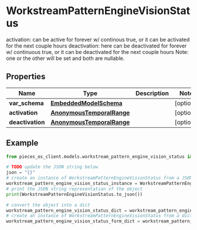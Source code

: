# WorkstreamPatternEngineVisionStatus

activation: can be active for forever w/ continous true, or it can be activated for the next couple hours  deactivation: here can be deactivated for forever w/ continuous true, or it can be deactivated for the next couple hours  Note: one or the other will be set and both are nullable.

## Properties

Name | Type | Description | Notes
------------ | ------------- | ------------- | -------------
**var_schema** | [**EmbeddedModelSchema**](EmbeddedModelSchema) |  | [optional] 
**activation** | [**AnonymousTemporalRange**](AnonymousTemporalRange) |  | [optional] 
**deactivation** | [**AnonymousTemporalRange**](AnonymousTemporalRange) |  | [optional] 

## Example

```python
from pieces_os_client.models.workstream_pattern_engine_vision_status import WorkstreamPatternEngineVisionStatus

# TODO update the JSON string below
json = "{}"
# create an instance of WorkstreamPatternEngineVisionStatus from a JSON string
workstream_pattern_engine_vision_status_instance = WorkstreamPatternEngineVisionStatus.from_json(json)
# print the JSON string representation of the object
print(WorkstreamPatternEngineVisionStatus.to_json())

# convert the object into a dict
workstream_pattern_engine_vision_status_dict = workstream_pattern_engine_vision_status_instance.to_dict()
# create an instance of WorkstreamPatternEngineVisionStatus from a dict
workstream_pattern_engine_vision_status_form_dict = workstream_pattern_engine_vision_status.from_dict(workstream_pattern_engine_vision_status_dict)
```


